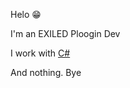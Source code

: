 Helo 😁

I'm an EXILED Ploogin Dev

I work with [C#](https://docs.microsoft.com/en-us/dotnet/csharp/)

And nothing. Bye
